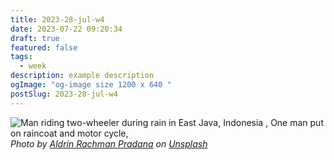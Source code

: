 ```yaml
---
title: 2023-28-jul-w4
date: 2023-07-22 09:20:34
draft: true
featured: false
tags:
  - week
description: example description
ogImage: "og-image size 1200 x 640 "
postSlug: 2023-28-jul-w4
---
```


![Man riding two-wheeler during rain in East Java, Indonesia , One man put on raincoat and motor cycle,](https://images.unsplash.com/photo-1665022340153-50fcc8db4bca?crop=entropy&cs=tinysrgb&fit=max&fm=jpg&ixid=M3wzNjAwOTd8MHwxfHNlYXJjaHw1fHxkcml6emxlJTIwY2l0eXxlbnwwfDB8fHwxNjg5OTg5MTY0fDA&ixlib=rb-4.0.3&q=80&w=1080)
_Photo by [Aldrin Rachman Pradana](https://unsplash.com/@aldrinrachmanpradana?utm_source=Obsidian%20Image%20Inserter%20Plugin&utm_medium=referral) on [Unsplash](https://unsplash.com/?utm_source=Obsidian%20Image%20Inserter%20Plugin&utm_medium=referral)_
